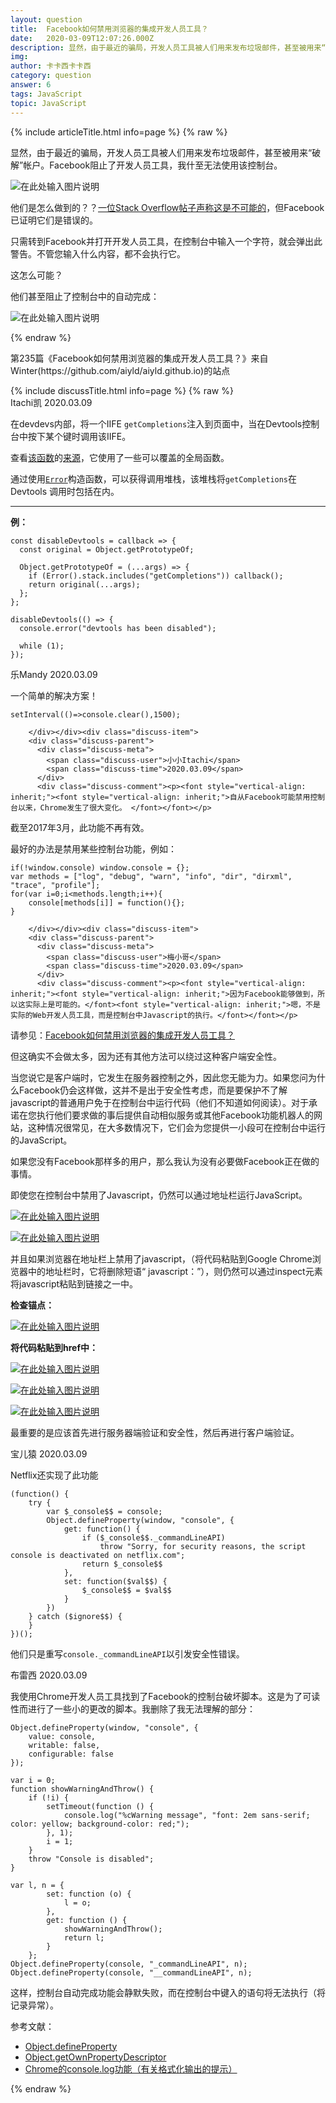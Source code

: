 ```yaml
---
layout: question
title:  Facebook如何禁用浏览器的集成开发人员工具？
date:   2020-03-09T12:07:26.000Z
description: 显然，由于最近的骗局，开发人员工具被人们用来发布垃圾邮件，甚至被用来“破解”帐户。Facebook阻止了开发人员工具，我什至无法使用该控制台。他们...
img: 
author: 卡卡西卡卡西
category: question
answer: 6
tags: JavaScript
topic: JavaScript
---
```

<div class="article-root">
  <div class="article">
    {% include articleTitle.html info=page %}
    {% raw %}
    <div class="article-content"><p><font style="vertical-align: inherit;"><font style="vertical-align: inherit;">显然，由于最近的骗局，开发人员工具被人们用来发布垃圾邮件，甚至被用来“破解”帐户。</font><font style="vertical-align: inherit;">Facebook阻止了开发人员工具，我什至无法使用该控制台。</font></font></p>

<p><img src="https://www.samyoc.com//uploads/users/2940/images/thumbnails/1583755519430.png" data-src="https://www.samyoc.com//uploads/users/2940/images/1583755519430.png" alt="在此处输入图片说明"></p>

<p><font style="vertical-align: inherit;"><font style="vertical-align: inherit;">他们是怎么做到的？？</font></font><a href="https://stackoverflow.com/questions/7559409/disable-developer-tools"><font style="vertical-align: inherit;"><font style="vertical-align: inherit;">一位Stack Overflow帖子声称这是不可能的</font></font></a><font style="vertical-align: inherit;"><font style="vertical-align: inherit;">，但Facebook已证明它们是错误的。</font></font></p>

<p><font style="vertical-align: inherit;"><font style="vertical-align: inherit;">只需转到Facebook并打开开发人员工具，在控制台中输入一个字符，就会弹出此警告。</font><font style="vertical-align: inherit;">不管您输入什么内容，都不会执行它。</font></font></p>

<p><font style="vertical-align: inherit;"><font style="vertical-align: inherit;">这怎么可能？</font></font></p>

<p><font style="vertical-align: inherit;"><font style="vertical-align: inherit;">他们甚至阻止了控制台中的自动完成：</font></font></p>

<p><img src="https://www.samyoc.com//uploads/users/2940/images/thumbnails/1583755519438.png" data-src="https://www.samyoc.com//uploads/users/2940/images/1583755519438.png" alt="在此处输入图片说明"></p></div>
    {% endraw %}
  </div>
  <p class="winter_mark">第235篇《Facebook如何禁用浏览器的集成开发人员工具？》来自Winter(https://github.com/aiyld/aiyld.github.io)的站点</p>
  <div class="discuss-wrapper">
    {% include discussTitle.html info=page %}
    {% raw %}
    <div class="discuss-list">
    <div class="discuss-item">
        <div class="discuss-parent">
          <div class="discuss-meta">
            <span class="discuss-user">Itachi凯</span>
            <span class="discuss-time">2020.03.09</span>
          </div>
          <div class="discuss-comment"><p><font style="vertical-align: inherit;"><font style="vertical-align: inherit;">在devdevs内部，将一个IIFE </font></font><code>getCompletions</code><font style="vertical-align: inherit;"><font style="vertical-align: inherit;">注入到页面中，当在Devtools控制台中按下某个键时调用该IIFE。</font></font></p>

<p><font style="vertical-align: inherit;"><font style="vertical-align: inherit;">查看</font></font><a href="https://gist.github.com/samdenty/72b29483131bf9c13977fce758b57b26" rel="nofollow noreferrer"><font style="vertical-align: inherit;"><font style="vertical-align: inherit;">该函数</font></font></a><font style="vertical-align: inherit;"><font style="vertical-align: inherit;">的</font><a href="https://gist.github.com/samdenty/72b29483131bf9c13977fce758b57b26" rel="nofollow noreferrer"><font style="vertical-align: inherit;">来源</font></a><font style="vertical-align: inherit;">，它使用了一些可以覆盖的全局函数。</font></font></p>

<p><font style="vertical-align: inherit;"><font style="vertical-align: inherit;">通过使用</font></font><a href="https://developer.mozilla.org/en-US/docs/Web/JavaScript/Reference/Global_Objects/Error" rel="nofollow noreferrer"><code>Error</code></a><font style="vertical-align: inherit;"><font style="vertical-align: inherit;">构造函数，可以获得调用堆栈，该堆栈将</font></font><code>getCompletions</code><font style="vertical-align: inherit;"><font style="vertical-align: inherit;">在Devtools </font><font style="vertical-align: inherit;">调用时包括</font><font style="vertical-align: inherit;">在内。</font></font></p>

<hr>

<p><strong><font style="vertical-align: inherit;"><font style="vertical-align: inherit;">例：</font></font></strong></p>

<p></p><div class="snippet" data-lang="js" data-hide="false" data-console="true" data-babel="false">
<div class="snippet-code">
<pre class="snippet-code-js lang-js prettyprint-override"><code>const disableDevtools = callback =&gt; {<font></font>
  const original = Object.getPrototypeOf;<font></font>
<font></font>
  Object.getPrototypeOf = (...args) =&gt; {<font></font>
    if (Error().stack.includes("getCompletions")) callback();<font></font>
    return original(...args);<font></font>
  };<font></font>
};<font></font>
<font></font>
disableDevtools(() =&gt; {<font></font>
  console.error("devtools has been disabled");<font></font>
<font></font>
  while (1);<font></font>
});</code></pre>
</div>
</div>
<p></p></div>
        </div></div><div class="discuss-item">
        <div class="discuss-parent">
          <div class="discuss-meta">
            <span class="discuss-user">乐Mandy</span>
            <span class="discuss-time">2020.03.09</span>
          </div>
          <div class="discuss-comment"><p><font style="vertical-align: inherit;"><font style="vertical-align: inherit;">一个简单的解决方案！</font></font></p>

<pre><code>setInterval(()=&gt;console.clear(),1500);
</code></pre></div>
        </div></div><div class="discuss-item">
        <div class="discuss-parent">
          <div class="discuss-meta">
            <span class="discuss-user">小小Itachi</span>
            <span class="discuss-time">2020.03.09</span>
          </div>
          <div class="discuss-comment"><p><font style="vertical-align: inherit;"><font style="vertical-align: inherit;">自从Facebook可能禁用控制台以来，Chrome发生了很大变化。 </font></font></p>

<p><font style="vertical-align: inherit;"><font style="vertical-align: inherit;">截至2017年3月，此功能不再有效。 </font></font></p>

<p><font style="vertical-align: inherit;"><font style="vertical-align: inherit;">最好的办法是禁用某些控制台功能，例如：</font></font></p>

<pre><code>if(!window.console) window.console = {};<font></font>
var methods = ["log", "debug", "warn", "info", "dir", "dirxml", "trace", "profile"];<font></font>
for(var i=0;i&lt;methods.length;i++){<font></font>
    console[methods[i]] = function(){};<font></font>
}<font></font>
</code></pre></div>
        </div></div><div class="discuss-item">
        <div class="discuss-parent">
          <div class="discuss-meta">
            <span class="discuss-user">梅小哥</span>
            <span class="discuss-time">2020.03.09</span>
          </div>
          <div class="discuss-comment"><p><font style="vertical-align: inherit;"><font style="vertical-align: inherit;">因为Facebook能够做到，所以这实际上是可能的。</font><font style="vertical-align: inherit;">嗯，不是实际的Web开发人员工具，而是控制台中Javascript的执行。</font></font></p>

<p><font style="vertical-align: inherit;"><font style="vertical-align: inherit;">请参见：</font></font><a href="https://stackoverflow.com/questions/21692646/"><font style="vertical-align: inherit;"><font style="vertical-align: inherit;">Facebook如何禁用浏览器的集成开发人员工具？</font></font></a></p>

<p><font style="vertical-align: inherit;"><font style="vertical-align: inherit;">但这确实不会做太多，因为还有其他方法可以绕过这种客户端安全性。</font></font></p>

<p><font style="vertical-align: inherit;"><font style="vertical-align: inherit;">当您说它是客户端时，它发生在服务器控制之外，因此您无能为力。</font><font style="vertical-align: inherit;">如果您问为什么Facebook仍会这样做，这并不是出于安全性考虑，而是要保护不了解javascript的普通用户免于在控制台中运行代码（他们不知道如何阅读）。</font><font style="vertical-align: inherit;">对于承诺在您执行他们要求做的事后提供自动相似服务或其他Facebook功能机器人的网站，这种情况很常见，在大多数情况下，它们会为您提供一小段可在控制台中运行的JavaScript。</font></font></p>

<p><font style="vertical-align: inherit;"><font style="vertical-align: inherit;">如果您没有Facebook那样多的用户，那么我认为没有必要做Facebook正在做的事情。</font></font></p>

<p><font style="vertical-align: inherit;"><font style="vertical-align: inherit;">即使您在控制台中禁用了Javascript，仍然可以通过地址栏运行JavaScript。</font></font></p>

<p><a href="https://i.stack.imgur.com/pCtTk.png" rel="noreferrer"><img src="https://i.stack.imgur.com/pCtTk.png" alt="在此处输入图片说明"></a></p>

<p><a href="https://i.stack.imgur.com/QxDLs.png" rel="noreferrer"><img src="https://i.stack.imgur.com/QxDLs.png" alt="在此处输入图片说明"></a></p>

<p><font style="vertical-align: inherit;"><font style="vertical-align: inherit;">并且如果浏览器在地址栏上禁用了javascript，（将代码粘贴到Google Chrome浏览器中的地址栏时，它将删除短语“ javascript：”），则仍然可以通过inspect元素将javascript粘贴到链接之一中。</font></font></p>

<p><strong><font style="vertical-align: inherit;"><font style="vertical-align: inherit;">检查锚点：</font></font></strong></p>

<p><a href="https://i.stack.imgur.com/VHXyy.png" rel="noreferrer"><img src="https://i.stack.imgur.com/VHXyy.png" alt="在此处输入图片说明"></a></p>

<p><strong><font style="vertical-align: inherit;"><font style="vertical-align: inherit;">将代码粘贴到href中：</font></font></strong></p>

<p><a href="https://i.stack.imgur.com/hwmKo.png" rel="noreferrer"><img src="https://i.stack.imgur.com/hwmKo.png" alt="在此处输入图片说明"></a></p>

<p><a href="https://i.stack.imgur.com/UTUFH.png" rel="noreferrer"><img src="https://i.stack.imgur.com/UTUFH.png" alt="在此处输入图片说明"></a></p>

<p><a href="https://i.stack.imgur.com/kwLjP.png" rel="noreferrer"><img src="https://i.stack.imgur.com/kwLjP.png" alt="在此处输入图片说明"></a></p>

<p><font style="vertical-align: inherit;"><font style="vertical-align: inherit;">最重要的是应该首先进行服务器端验证和安全性，然后再进行客户端验证。</font></font></p></div>
        </div></div><div class="discuss-item">
        <div class="discuss-parent">
          <div class="discuss-meta">
            <span class="discuss-user">宝儿猿</span>
            <span class="discuss-time">2020.03.09</span>
          </div>
          <div class="discuss-comment"><p><font style="vertical-align: inherit;"><font style="vertical-align: inherit;">Netflix还实现了此功能</font></font></p>

<pre><code>(function() {<font></font>
    try {<font></font>
        var $_console$$ = console;<font></font>
        Object.defineProperty(window, "console", {<font></font>
            get: function() {<font></font>
                if ($_console$$._commandLineAPI)<font></font>
                    throw "Sorry, for security reasons, the script console is deactivated on netflix.com";<font></font>
                return $_console$$<font></font>
            },<font></font>
            set: function($val$$) {<font></font>
                $_console$$ = $val$$<font></font>
            }<font></font>
        })<font></font>
    } catch ($ignore$$) {<font></font>
    }<font></font>
})();<font></font>
</code></pre>

<p><font style="vertical-align: inherit;"><font style="vertical-align: inherit;">他们只是重写</font></font><code>console._commandLineAPI</code><font style="vertical-align: inherit;"><font style="vertical-align: inherit;">以引发安全性错误。</font></font></p></div>
        </div></div><div class="discuss-item">
        <div class="discuss-parent">
          <div class="discuss-meta">
            <span class="discuss-user">布雷西</span>
            <span class="discuss-time">2020.03.09</span>
          </div>
          <div class="discuss-comment"><p><font style="vertical-align: inherit;"><font style="vertical-align: inherit;">我使用Chrome开发人员工具找到了Facebook的控制台破坏脚本。</font><font style="vertical-align: inherit;">这是为了可读性而进行了一些小的更改的脚本。</font><font style="vertical-align: inherit;">我删除了我无法理解的部分：</font></font></p>

<pre><code>Object.defineProperty(window, "console", {<font></font>
    value: console,<font></font>
    writable: false,<font></font>
    configurable: false<font></font>
});<font></font>
<font></font>
var i = 0;<font></font>
function showWarningAndThrow() {<font></font>
    if (!i) {<font></font>
        setTimeout(function () {<font></font>
            console.log("%cWarning message", "font: 2em sans-serif; color: yellow; background-color: red;");<font></font>
        }, 1);<font></font>
        i = 1;<font></font>
    }<font></font>
    throw "Console is disabled";<font></font>
}<font></font>
<font></font>
var l, n = {<font></font>
        set: function (o) {<font></font>
            l = o;<font></font>
        },<font></font>
        get: function () {<font></font>
            showWarningAndThrow();<font></font>
            return l;<font></font>
        }<font></font>
    };<font></font>
Object.defineProperty(console, "_commandLineAPI", n);<font></font>
Object.defineProperty(console, "__commandLineAPI", n);<font></font>
</code></pre>

<p><font style="vertical-align: inherit;"><font style="vertical-align: inherit;">这样，控制台自动完成功能会静默失败，而在控制台中键入的语句将无法执行（将记录异常）。</font></font></p>

<p><font style="vertical-align: inherit;"><font style="vertical-align: inherit;">参考文献：</font></font></p>

<ul>
<li><a href="https://developer.mozilla.org/en-US/docs/Web/JavaScript/Reference/Global_Objects/Object/defineProperty"><font style="vertical-align: inherit;"><font style="vertical-align: inherit;">Object.defineProperty</font></font></a></li>
<li><a href="https://developer.mozilla.org/en-US/docs/Web/JavaScript/Reference/Global_Objects/Object/getOwnPropertyDescriptor"><font style="vertical-align: inherit;"><font style="vertical-align: inherit;">Object.getOwnPropertyDescriptor</font></font></a></li>
<li><a href="https://developers.google.com/chrome-developer-tools/docs/console-api#consolelogobject_object"><font style="vertical-align: inherit;"><font style="vertical-align: inherit;">Chrome的console.log功能（有关格式化输出的提示）</font></font></a></li>
</ul></div>
        </div></div>
    </div>
    {% endraw %}
  </div>
<div>

